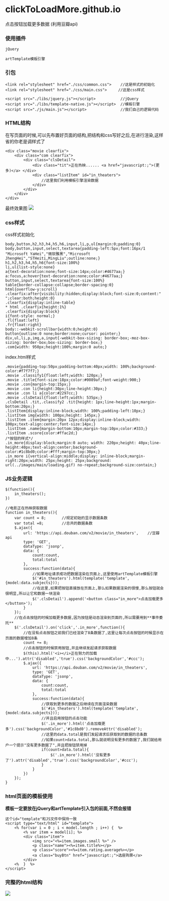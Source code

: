 # clickToLoadMore.github.io
点击按钮加载更多数据  (利用豆瓣api)
### 使用插件

	jQuery

	artTemplate模板引擎

### 引包

	<link rel="stylesheet" href="./css/common.css">    //这是样式的初始化
	<link rel="stylesheet" href="./css/main.css">	  //这是css样式

	<script src="./libs/jquery.js"></script>           //jQuery
	<script src="./libs/template-native.js"></script>  //模板引擎
	<script src="./js/main.js"></script>               //我们自己的逻辑代码 

### HTML结构

在写页面的时候,可以先布置好页面的结构,把结构和css写好之后,在进行渲染,这样省的你老是调样式了

	<div class="movie clearfix">
		<div class="com clearfix">
			<div class="clsDetail">
				<div class="tit">正在热映...... <a href="javascript:;">(更多)</a> </div>
				<div class="listItem" id="in_theaters">
					//这里我们利用模板引擎渲染数据
				</div>
			</div>
		</div>
	</div>

最终效果图
 <img src="/img/articleImg/clickMore01.png"/>

### css样式
css样式初始化

	body,button,h2,h3,h4,h5,h6,input,li,p,ul{margin:0;padding:0}
	body,button,input,select,textarea{padding-left:5px;font:16px/1 "Microsoft YaHei","微软雅黑","Microsoft JhengHei","STHeiti,MingLiu";outline:none;}
	h1,h2,h3,h4,h5,h6{font-size:100%}
	li,ul{list-style:none}
	a{text-decoration:none;font-size:14px;color:#4677aa;}
	a:focus,a:hover{text-decoration:none;color:#4677aa;}
	button,input,select,textarea{font-size:100%}
	table{border-collapse:collapse;border-spacing:0}
	html{overflow-y:scroll}
	.clearfix:after{visibility:hidden;display:block;font-size:0;content:" ";clear:both;height:0}
	.clearfix{display:inline-table}
	* html .clearfix{height:1%}
	.clearfix{display:block}
	i{font-style: normal;}
	.fl{float:left}
	.fr{float:right}
	body::-webkit-scrollbar{width:0;height:0}
	button{outline:0 none;border:none;cursor: pointer;}
	div,ul,li,p,img,a,input{-webkit-box-sizing: border-box;-moz-box-sizing: border-box;box-sizing: border-box;}
	.com{width: 950px;height:100%;margin:0 auto;}

index.html样式

	.movie{padding-top:50px;padding-bottom:40px;width: 100%;background-color:#f7f7f7;}
	.movie .classify1{float:left;width: 120px;}
	.movie .title{font-size:18px;color:#0089af;font-weight:900;}
	.movie .con{margin-top:15px;}
	.movie .con li{height:30px;line-height:30px;}
	.movie .con li a{color:#2297cc;}
	.movie .clsDetail{float:left;width: 535px;}
	.clsDetail .tit,.classify2 .tit{height: 1px;line-height:1px;margin-bottom:20px;}
	.listItem{display:inline-block;width: 100%;padding-left:10px;}
	.listItem img{width: 100px;height: 145px;}
	.listItem .item{margin:20px 12px;display:inline-block;width: 100px;text-align:center;font-size:14px;}
	.listItem .name{margin-bottom:10px;margin-top:10px;color:#333;}
	.listItem .score{color:#ffac2d;}
	/*按钮的样式*/
	.in_more{display:block;margin:0 auto; width: 220px;height: 40px;line-height:40px;text-align:center;background-color:#1c8bd0;color:#fff;margin-top:30px;}
	.in_more i{vertical-align:middle;display: inline-block;margin-right:20px;width: 25px;height: 25px;background: url(../images/main/loading.gif) no-repeat;background-size:contain;}

### JS业务逻辑

	$(function(){
	    in_theaters();
	})
	
	//电影正在热映获取数据
	function in_theaters(){
	    var count = 8;       //规定初始的显示数据条数
	    var total =8;        //总共的数据条数
	    $.ajax({
	        url: 'https://api.douban.com/v2/movie/in_theaters',    //豆瓣api
	        type: 'GET',
	        dataType: 'jsonp',
	        data: {
	            count:count,
	            total:total
	        },
	        success:function(data){
				//如果地址请求成功把数据渲染在页面上,这里使用artTemplate模板引擎
	            $('#in_theaters').html(template('template',{model:data.subjects}));
				//在这里,如果把按钮直接放在页面上,那么如果数据渲染的很慢,那么按钮就会很明显,所以让它和数据一块渲染
	            $('.clsDetail').append('<button class="in_more">点击加载更多</button>');
	        }
	    });
		//在点击按钮的时候加载更多数据,因为按钮是动态渲染到页面的,所以需要用到**事件委托**
	    $('.clsDetail').on('click','.in_more',function(){
			//在没有点击按钮之前我们已经渲染了8条数据了,这里让每次点击按钮的时候显示在页面的数据增加8条
	        count += 8;  
			//点击按钮的时候禁用按钮,并且继续发起请求获取数据  
	        $(this).html('<i></i>正在努力的加载中...').attr('disabled','true').css('backgroundColor','#ccc');
	        $.ajax({
	            url: 'https://api.douban.com/v2/movie/in_theaters',
	            type: 'GET',
	            dataType: 'jsonp',
	            data: {
	                count:count,
	                total:total
	            },
	            success:function(data){
					//获取到更多的数据之后继续在页面渲染数据
	                $('#in_theaters').html(template('template',{model:data.subjects}));
					//并且启用按钮的点击功能
	                $('.in_more').html('点击加载更多').css('backgroundColor','#1c8bd0').removeAttr('disabled');
					//这里的data.total是我们发起请求后获取到的数据的总条数
					//如果count>data.total,那么就说明没有更多的数据了,我们就给用户一个提示"没有更多数据了",并且把按钮禁用掉
	                if(count>data.total){
	                    $('.in_more').html('没有更多了').attr('disabled','true').css('backgroundColor','#ccc');
	                }
	            }
	        })
	    });
	}


### html页面的模板使用

**模板一定要放在jQuery和artTemplate引入包的前面,不然会报错**
	
	这个id="template"和JS文件中保持一致
	<script type="text/html" id="template">
        <% for(var i = 0 ; i < model.length ; i++) {  %>
            <% var item = model[i]; %>
            <div class="item">
                <img src="<%=item.images.small %>" />
                <p class="name"><%=item.title%></p>
                <p class="score"><%=item.rating.average%></p>
                <a class="buyBtn" href="javascript:;">选座购票</a>
            </div>
        <%  }  %>
	</script>

### 完整的html结构

<img src="/img/articleImg/clickMore02.png"/>
